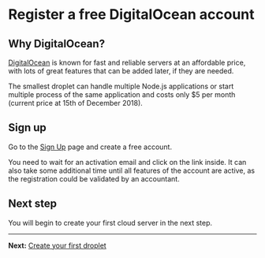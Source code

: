 # Register a free DigitalOcean account

## Why DigitalOcean?

[DigitalOcean](https://www.digitalocean.com/) is known for fast and reliable servers at an affordable price, with lots of great features that can be added later, if they are needed.

The smallest droplet can handle multiple Node.js applications or start multiple process of the same application and costs only \$5 per month (current price at 15th of December 2018).

## Sign up

Go to the [Sign Up](https://cloud.digitalocean.com/registrations/new) page and create a free account.

You need to wait for an activation email and click on the link inside. It can also take some additional time until all features of the account are active, as the registration could be validated by an accountant.

## Next step

You will begin to create your first cloud server in the next step.

---

**Next:** [Create your first droplet](./create-your-first-droplet.md)
